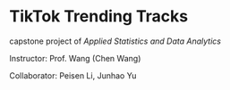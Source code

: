 # TikTok Trending Tracks
capstone project of *Applied Statistics and Data Analytics*

Instructor: Prof. Wang (Chen Wang)

Collaborator: Peisen Li, Junhao Yu
